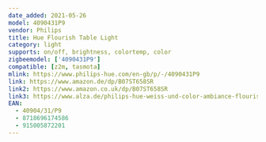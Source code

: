 ```yaml
---
date_added: 2021-05-26
model: 4090431P9 
vendor: Philips
title: Hue Flourish Table Light
category: light
supports: on/off, brightness, colortemp, color
zigbeemodel: ['4090431P9']
compatible: [z2m, tasmota]
mlink: https://www.philips-hue.com/en-gb/p/-/4090431P9 
link: https://www.amazon.de/dp/B07ST658SR
link2: https://www.amazon.co.uk/dp/B07ST658SR
link3: https://www.alza.de/philips-hue-weiss-und-color-ambiance-flourish-40904-31-p7-d5678377.htm
EAN: 
  - 40904/31/P9
  - 8718696174586
  - 915005872201
---
```

